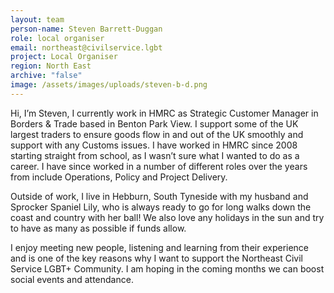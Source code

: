 ```yaml
---
layout: team
person-name: Steven Barrett-Duggan
role: local organiser
email: northeast@civilservice.lgbt
project: Local Organiser
region: North East
archive: "false"
image: /assets/images/uploads/steven-b-d.png
---
```

Hi, I’m Steven, I currently work in HMRC as Strategic Customer Manager in Borders & Trade based in Benton Park View. I support some of the UK largest traders to ensure goods flow in and out of the UK smoothly and support with any Customs issues. I have worked in HMRC since 2008 starting straight from school, as I wasn’t sure what I wanted to do as a career. I have since worked in a number of different roles over the years from include Operations, Policy and Project Delivery. 

Outside of work, I live in Hebburn, South Tyneside with my husband and Sprocker Spaniel Lily, who is always ready to go for long walks down the coast and country with her ball! We also love any holidays in the sun and try to have as many as possible if funds allow. 

I enjoy meeting new people, listening and learning from their experience and is one of the key reasons why I want to support the Northeast Civil Service LGBT+ Community. I am hoping in the coming months we can boost social events and attendance.